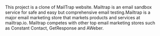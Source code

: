 This project is a clone of MailTrap  website. Mailtrap is an email sandbox service for safe and easy but comprehensive email testing.Mailtrap is a major email marketing store that markets products and services at mailtrap.io. Mailtrap competes with other top email marketing stores such as Constant Contact, GetResponse and AWeber.
